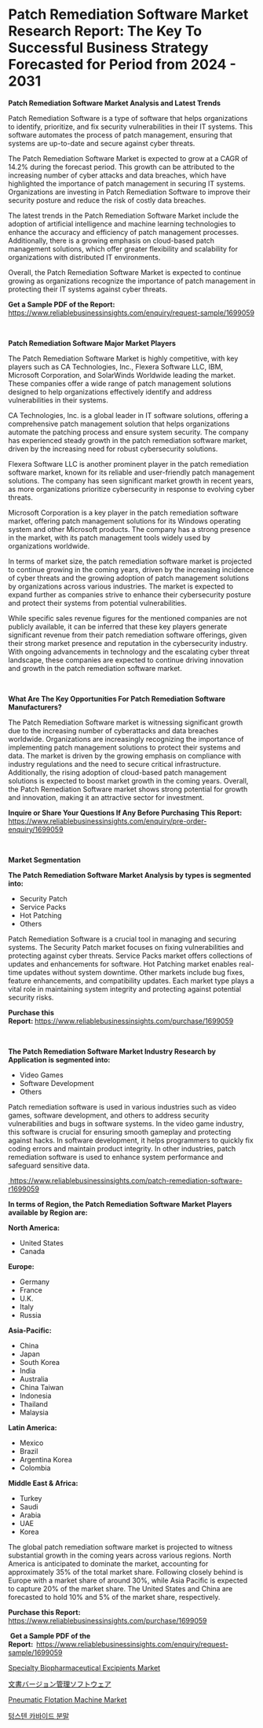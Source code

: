 <p><h1>Patch Remediation Software Market Research Report: The Key To Successful Business Strategy Forecasted for Period from 2024 - 2031</h1></p><p><strong>Patch Remediation Software Market Analysis and Latest Trends</strong></p>
<p><p>Patch Remediation Software is a type of software that helps organizations to identify, prioritize, and fix security vulnerabilities in their IT systems. This software automates the process of patch management, ensuring that systems are up-to-date and secure against cyber threats.</p><p>The Patch Remediation Software Market is expected to grow at a CAGR of 14.2% during the forecast period. This growth can be attributed to the increasing number of cyber attacks and data breaches, which have highlighted the importance of patch management in securing IT systems. Organizations are investing in Patch Remediation Software to improve their security posture and reduce the risk of costly data breaches.</p><p>The latest trends in the Patch Remediation Software Market include the adoption of artificial intelligence and machine learning technologies to enhance the accuracy and efficiency of patch management processes. Additionally, there is a growing emphasis on cloud-based patch management solutions, which offer greater flexibility and scalability for organizations with distributed IT environments.</p><p>Overall, the Patch Remediation Software Market is expected to continue growing as organizations recognize the importance of patch management in protecting their IT systems against cyber threats.</p></p>
<p><strong>Get a Sample PDF of the Report:&nbsp;</strong> <a href="https://www.reliablebusinessinsights.com/enquiry/request-sample/1699059">https://www.reliablebusinessinsights.com/enquiry/request-sample/1699059</a></p>
<p>&nbsp;</p>
<p><strong>Patch Remediation Software Major Market Players</strong></p>
<p><p>The Patch Remediation Software Market is highly competitive, with key players such as CA Technologies, Inc., Flexera Software LLC, IBM, Microsoft Corporation, and SolarWinds Worldwide leading the market. These companies offer a wide range of patch management solutions designed to help organizations effectively identify and address vulnerabilities in their systems.</p><p>CA Technologies, Inc. is a global leader in IT software solutions, offering a comprehensive patch management solution that helps organizations automate the patching process and ensure system security. The company has experienced steady growth in the patch remediation software market, driven by the increasing need for robust cybersecurity solutions.</p><p>Flexera Software LLC is another prominent player in the patch remediation software market, known for its reliable and user-friendly patch management solutions. The company has seen significant market growth in recent years, as more organizations prioritize cybersecurity in response to evolving cyber threats.</p><p>Microsoft Corporation is a key player in the patch remediation software market, offering patch management solutions for its Windows operating system and other Microsoft products. The company has a strong presence in the market, with its patch management tools widely used by organizations worldwide.</p><p>In terms of market size, the patch remediation software market is projected to continue growing in the coming years, driven by the increasing incidence of cyber threats and the growing adoption of patch management solutions by organizations across various industries. The market is expected to expand further as companies strive to enhance their cybersecurity posture and protect their systems from potential vulnerabilities.</p><p>While specific sales revenue figures for the mentioned companies are not publicly available, it can be inferred that these key players generate significant revenue from their patch remediation software offerings, given their strong market presence and reputation in the cybersecurity industry. With ongoing advancements in technology and the escalating cyber threat landscape, these companies are expected to continue driving innovation and growth in the patch remediation software market.</p></p>
<p>&nbsp;</p>
<p><strong>What Are The Key Opportunities For Patch Remediation Software Manufacturers?</strong></p>
<p><p>The Patch Remediation Software market is witnessing significant growth due to the increasing number of cyberattacks and data breaches worldwide. Organizations are increasingly recognizing the importance of implementing patch management solutions to protect their systems and data. The market is driven by the growing emphasis on compliance with industry regulations and the need to secure critical infrastructure. Additionally, the rising adoption of cloud-based patch management solutions is expected to boost market growth in the coming years. Overall, the Patch Remediation Software market shows strong potential for growth and innovation, making it an attractive sector for investment.</p></p>
<p><strong>Inquire or Share Your Questions If Any Before Purchasing This Report:</strong> <a href="https://www.reliablebusinessinsights.com/enquiry/pre-order-enquiry/1699059">https://www.reliablebusinessinsights.com/enquiry/pre-order-enquiry/1699059</a></p>
<p>&nbsp;</p>
<p><strong>Market Segmentation</strong></p>
<p><strong>The Patch Remediation Software Market Analysis by types is segmented into:</strong></p>
<p><ul><li>Security Patch</li><li>Service Packs</li><li>Hot Patching</li><li>Others</li></ul></p>
<p><p>Patch Remediation Software is a crucial tool in managing and securing systems. The Security Patch market focuses on fixing vulnerabilities and protecting against cyber threats. Service Packs market offers collections of updates and enhancements for software. Hot Patching market enables real-time updates without system downtime. Other markets include bug fixes, feature enhancements, and compatibility updates. Each market type plays a vital role in maintaining system integrity and protecting against potential security risks.</p></p>
<p><strong>Purchase this Report:&nbsp;</strong><a href="https://www.reliablebusinessinsights.com/purchase/1699059">https://www.reliablebusinessinsights.com/purchase/1699059</a></p>
<p>&nbsp;</p>
<p><strong>The Patch Remediation Software Market Industry Research by Application is segmented into:</strong></p>
<p><ul><li>Video Games</li><li>Software Development</li><li>Others</li></ul></p>
<p><p>Patch remediation software is used in various industries such as video games, software development, and others to address security vulnerabilities and bugs in software systems. In the video game industry, this software is crucial for ensuring smooth gameplay and protecting against hacks. In software development, it helps programmers to quickly fix coding errors and maintain product integrity. In other industries, patch remediation software is used to enhance system performance and safeguard sensitive data.</p></p>
<p><a href="https://www.reliablebusinessinsights.com/patch-remediation-software-r1699059">&nbsp;https://www.reliablebusinessinsights.com/patch-remediation-software-r1699059</a></p>
<p><strong>In terms of Region, the Patch Remediation Software Market Players available by Region are:</strong></p>
<p>
    <p> <strong> North America: </strong>
        <ul>
            <li>United States</li>
            <li>Canada</li>
        </ul>
        </p> 
    <p> <strong> Europe: </strong>
        <ul>
            <li>Germany</li>
            <li>France</li>
            <li>U.K.</li>
            <li>Italy</li>
            <li>Russia</li>
        </ul>
        </p> 
    <p> <strong> Asia-Pacific: </strong>
        <ul>
            <li>China</li>
            <li>Japan</li>
            <li>South Korea</li>
            <li>India</li>
            <li>Australia</li>
            <li>China Taiwan</li>
            <li>Indonesia</li>
            <li>Thailand</li>
            <li>Malaysia</li>
        </ul>
        </p> 
    <p> <strong> Latin America: </strong>
        <ul>
            <li>Mexico</li>
            <li>Brazil</li>
            <li>Argentina Korea</li>
            <li>Colombia</li>
        </ul>
        </p> 
    <p> <strong> Middle East & Africa: </strong>
        <ul>
            <li>Turkey</li>
            <li>Saudi</li>
            <li>Arabia</li>
            <li>UAE</li>
            <li>Korea</li>
        </ul>
    </p>
    </p>
<p><p>The global patch remediation software market is projected to witness substantial growth in the coming years across various regions. North America is anticipated to dominate the market, accounting for approximately 35% of the total market share. Following closely behind is Europe with a market share of around 30%, while Asia Pacific is expected to capture 20% of the market share. The United States and China are forecasted to hold 10% and 5% of the market share, respectively.</p></p>
<p><strong>Purchase this Report: </strong><a href="https://www.reliablebusinessinsights.com/purchase/1699059">https://www.reliablebusinessinsights.com/purchase/1699059</a></p>
<p>&nbsp;<strong>Get a Sample PDF of the Report:&nbsp;&nbsp;</strong><a href="https://www.reliablebusinessinsights.com/enquiry/request-sample/1699059">https://www.reliablebusinessinsights.com/enquiry/request-sample/1699059</a></p>
<p><strong></strong></p>
<p><p><a href="https://github.com/lairestrong/Market-Research-Report-List-1/blob/main/specialty-biopharmaceutical-excipients-market.md">Specialty Biopharmaceutical Excipients Market</a></p><p><a href="https://github.com/AhmadMann1950/Market-Research-Report-List-2/blob/main/5273989184248.md">文書バージョン管理ソフトウェア</a></p><p><a href="https://github.com/HowardRosedgXXfd/Market-Research-Report-List-1/blob/main/pneumatic-flotation-machine-market.md">Pneumatic Flotation Machine Market</a></p><p><a href="https://github.com/raap8632/Market-Research-Report-List-2/blob/main/7151044187097.md">텅스텐 카바이드 분말</a></p></p>